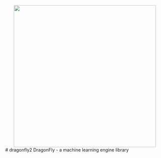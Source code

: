 
<center><img src="https://github.com/counterflow-ai/dragonfly-mle/blob/master/doc/images/dragonflymle.png" width="450"></center>
# dragonfly2
DragonFly - a machine learning engine library
